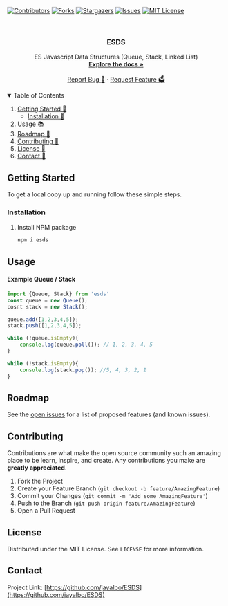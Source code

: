 [![Contributors][contributors-shield]][contributors-url]
[![Forks][forks-shield]][forks-url]
[![Stargazers][stars-shield]][stars-url]
[![Issues][issues-shield]][issues-url]
[![MIT License][license-shield]][license-url]

<!-- PROJECT LOGO -->
<br />
<p align="center">
  <h3 align="center">ESDS</h3>

  <p align="center">
    ES Javascript Data Structures (Queue, Stack, Linked List)
    <br />
    <a href="https://github.com/jayalbo/ESDS/docs"><strong>Explore the docs »</strong></a>
    <br />
    <br />
    <a href="https://github.com/jayalbo/ESDS/issues">Report Bug 🐞</a>
    ·
    <a href="https://github.com/jayalbo/ESDS/discussions">Request Feature 🗳</a>
  </p>
</p>
<!-- TABLE OF CONTENTS -->
<details open="open">
  <summary>Table of Contents</summary>
  <ol>
    <li>
      <a href="#getting-started">Getting Started 🚦 </a>
      <ul>
        <li><a href="#installation">Installation 💾</a></li>
      </ul>
    </li>
    <li><a href="#usage">Usage 📚</a></li>
    <li><a href="#roadmap">Roadmap 📍</a></li>
    <li><a href="#contributing">Contributing 💪</a></li>
    <li><a href="#license">License 📝</a></li>
    <li><a href="#contact">Contact 📧</a></li>
  </ol>
</details>

<!-- GETTING STARTED -->

## Getting Started

To get a local copy up and running follow these simple steps.

### Installation

1. Install NPM package
   ```sh
   npm i esds
   ```

<!-- USAGE EXAMPLES -->

## Usage

#### Example Queue / Stack

```JavaScript
import {Queue, Stack} from 'esds'
const queue = new Queue();
cosnt stack = new Stack();

queue.add([1,2,3,4,5]);
stack.push([1,2,3,4,5]);

while (!queue.isEmpty){
    console.log(queue.poll()); // 1, 2, 3, 4, 5
}

while (!stack.isEmpty){
    console.log(stack.pop()); //5, 4, 3, 2, 1
}
```

<!-- ROADMAP -->

## Roadmap

See the [open issues](https://github.com/jayalbo/ESDS/issues) for a list of proposed features (and known issues).

<!-- CONTRIBUTING -->

## Contributing

Contributions are what make the open source community such an amazing place to be learn, inspire, and create. Any contributions you make are **greatly appreciated**.

1. Fork the Project
2. Create your Feature Branch (`git checkout -b feature/AmazingFeature`)
3. Commit your Changes (`git commit -m 'Add some AmazingFeature'`)
4. Push to the Branch (`git push origin feature/AmazingFeature`)
5. Open a Pull Request

<!-- LICENSE -->

## License

Distributed under the MIT License. See `LICENSE` for more information.

<!-- CONTACT -->

## Contact

Project Link: [https://github.com/jayalbo/ESDS](https://github.com/jayalbo/ESDS)

<!-- MARKDOWN LINKS & IMAGES -->
<!-- https://www.markdownguide.org/basic-syntax/#reference-style-links -->

[contributors-shield]: https://img.shields.io/github/contributors/jayalbo/ESDS.svg?style=for-the-badge
[contributors-url]: https://github.com/jayalbo/ESDS/graphs/contributors
[forks-shield]: https://img.shields.io/github/forks/jayalbo/ESDS.svg?style=for-the-badge
[forks-url]: https://github.com/jayalbo/ESDS/network/members
[stars-shield]: https://img.shields.io/github/stars/jayalbo/ESDS.svg?style=for-the-badge
[stars-url]: https://github.com/jayalbo/ESDS/stargazers
[issues-shield]: https://img.shields.io/github/issues/jayalbo/ESDS.svg?style=for-the-badge
[issues-url]: https://github.com/jayalbo/ESDS/issues
[license-shield]: https://img.shields.io/github/license/jayalbo/ESDS.svg?style=for-the-badge
[license-url]: https://github.com/jayalbo/ESDS/blob/master/LICENSE.txt
[linkedin-shield]: https://img.shields.io/badge/-LinkedIn-black.svg?style=for-the-badge&logo=linkedin&colorB=555
